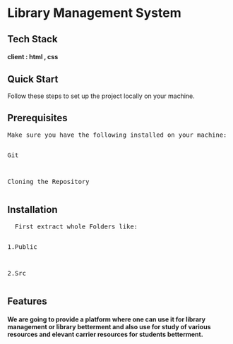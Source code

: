 <h1>Library Management System </h1>
<h2>Tech Stack</h2>
<h4>client : html , css </h4>

<h2>Quick Start</h2>
Follow these steps to set up the project locally on your machine.

<h2>Prerequisites</h2>
<pre>Make sure you have the following installed on your machine:

Git

Cloning the Repository
</pre>
<H2>Installation</H2>
<Pre>
  First extract whole Folders like:

1.Public

2.Src
</Pre>
<h2>Features</h2>
<h4>
  We are going to provide a platform where one can use it for library management or library betterment and also use for study of various resources and elevant carrier resources for students betterment.
</h4>
